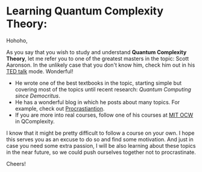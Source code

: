 # Learning Quantum Complexity Theory:

Hohoho,

As you say that you wish to study and understand **Quantum Complexity Theory**, let me refer you to one of the greatest masters in the topic: Scott Aaronson.
In the unlikely case that you don't know him, check him out in his [TED talk](https://www.youtube.com/watch?v=JvIbrDR1G_c) mode. Wonderful!

- He wrote one of the best textbooks in the topic, starting simple but covering most of the topics until recent research: *Quantum Computing since Democritus*.
- He has a wonderful blog in which he posts about many topics. For example, check out [Procrastiantion](https://www.scottaaronson.com/blog/?cat=3).
- If you are more into real courses, follow one of his courses at [MIT OCW](https://ocw.mit.edu/courses/electrical-engineering-and-computer-science/6-845-quantum-complexity-theory-fall-2010/index.htm) in QComplexity.

I know that it might be pretty difficult to follow a course on your own. I hope this serves you as an excuse to do so and find some motivation. And just in case you need some extra passion, I will be also learning about these topics in the near future, so we could push ourselves together not to procrastinate.

Cheers!
